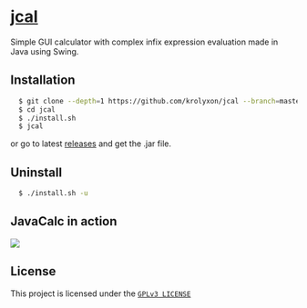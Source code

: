 # [jcal](https://github.com/krolyxon/jcal)
Simple GUI calculator with complex infix expression evaluation made in Java using Swing.

## Installation

```bash
  $ git clone --depth=1 https://github.com/krolyxon/jcal --branch=master
  $ cd jcal
  $ ./install.sh
  $ jcal
  ```
or go to latest [releases](https://github.com/krolyxon/jcal/releases) and get the .jar file.

## Uninstall
```bash
  $ ./install.sh -u
```

## JavaCalc in action
![](https://raw.githubusercontent.com/krolyxon/jcal/master/assets/screenshot1.png)

## License
This project is licensed under the [`GPLv3 LICENSE`](https://github.com/krolyxon/jcal/blob/master/LICENSE)
